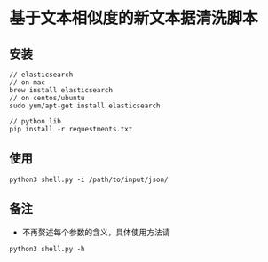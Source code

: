 基于文本相似度的新文本据清洗脚本
===

安装
---
```shell
// elasticsearch
// on mac
brew install elasticsearch
// on centos/ubuntu
sudo yum/apt-get install elasticsearch

// python lib
pip install -r requestments.txt
```

使用
--
```shell
python3 shell.py -i /path/to/input/json/

```

备注
---
- 不再赘述每个参数的含义，具体使用方法请
```shell
python3 shell.py -h
```
